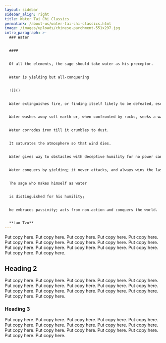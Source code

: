 ```yaml
---
layout: sidebar
sidebar_align: right
title: Water Tai Chi Classics
permalink: /about-us/water-tai-chi-classics.html
image: /images/uploads/chinese-parchment-551x297.jpg
intro_paragraph: >-
  ### Water


  ####  


  Of all the elements, the sage should take water as his preceptor. 


  Water is yielding but all-conquering 


  ![]()


  Water extinguishes fire, or finding itself likely to be defeated, escapes as steam and reforms. 


  Water washes away soft earth or, when confronted by rocks, seeks a way round.


  Water corrodes iron till it crumbles to dust. 


  It saturates the atmosphere so that wind dies. 


  Water gives way to obstacles with deceptive humility for no power can prevent it following its destined course to the sea. 


  Water conquers by yielding; it never attacks, and always wins the last battle. 


  The sage who makes himself as water 


  is distinguished for his humility; 


  he embraces passivity; acts from non-action and conquers the world.


  **Lao Tzu**
---
```


 Put copy here.  Put copy here.  Put copy here.  Put copy here.  Put copy here.  Put copy here.  Put copy here.  Put copy here.  Put copy here.  Put copy here.  Put copy here.  Put copy here.  Put copy here.  Put copy here.  Put copy here.  Put copy here.  Put copy here.

## Heading 2
  Put copy here.  Put copy here.  Put copy here.  Put copy here.  Put copy here.  Put copy here.  Put copy here.  Put copy here.  Put copy here.  Put copy here.  Put copy here.  Put copy here.  Put copy here.  Put copy here.  Put copy here.  Put copy here.  Put copy here.
### Heading 3
  Put copy here.  Put copy here.  Put copy here.  Put copy here.  Put copy here.  Put copy here.  Put copy here.  Put copy here.  Put copy here.  Put copy here.  Put copy here.  Put copy here.  Put copy here.  Put copy here.  Put copy here.  Put copy here.  Put copy here.
